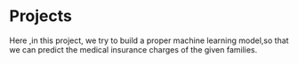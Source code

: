 # Projects
Here ,in this project, we try to build a proper machine learning model,so that we can predict the medical insurance charges of the given families.
